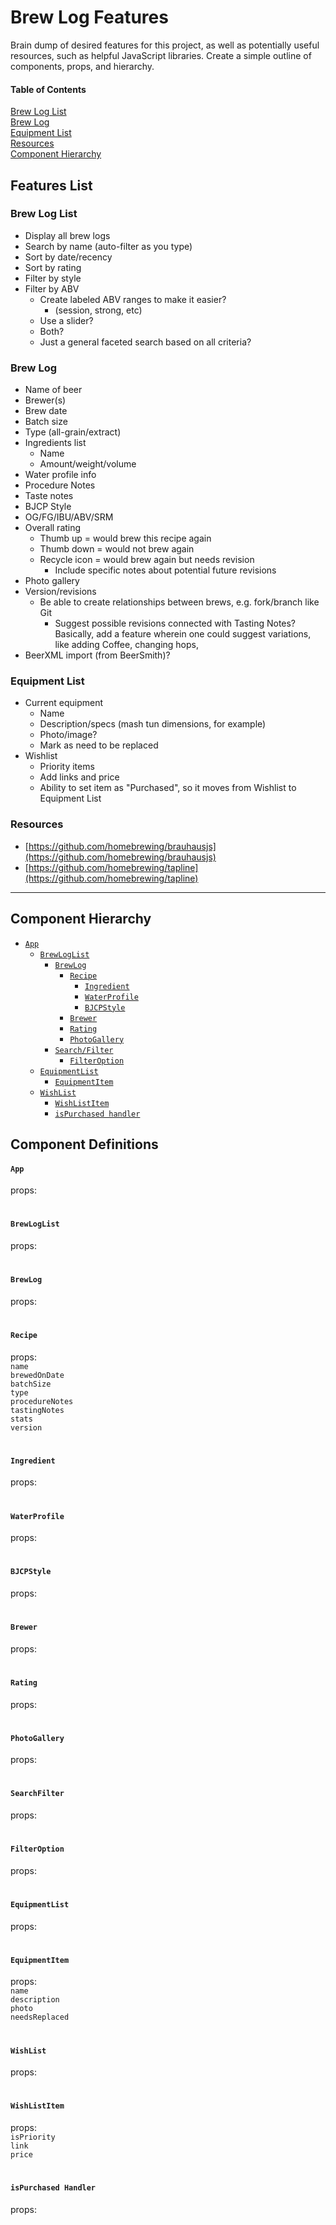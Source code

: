 # Brew Log Features
Brain dump of desired features for this project, as well as potentially useful resources, such as helpful JavaScript libraries. Create a simple outline of components, props, and hierarchy.

#### Table of Contents
[Brew Log List](#brew-log-list)<br>
[Brew Log](#brew-log)<br>
[Equipment List](#equipment-list)<br>
[Resources](#resources)<br>
[Component Hierarchy](#component-hierarchy)<br>

## Features List

### Brew Log List
* Display all brew logs
* Search by name (auto-filter as you type)
* Sort by date/recency
* Sort by rating
* Filter by style
* Filter by ABV
	* Create labeled ABV ranges to make it easier?
		* (session, strong, etc)
	* Use a slider?
	* Both?
	* Just a general faceted search based on all criteria?
  
### Brew Log
* Name of beer
* Brewer(s)
* Brew date
* Batch size
* Type (all-grain/extract)
* Ingredients list
	* Name
	* Amount/weight/volume
* Water profile info
* Procedure Notes
* Taste notes
* BJCP Style
* OG/FG/IBU/ABV/SRM
* Overall rating
	* Thumb up = would brew this recipe again
	* Thumb down = would not brew again
	* Recycle icon = would brew again but needs revision
		* Include specific notes about potential future revisions
* Photo gallery
* Version/revisions
	* Be able to create relationships between brews, e.g. fork/branch like Git
		* Suggest possible revisions connected with Tasting Notes? Basically, add a feature wherein one could suggest variations, like adding Coffee, changing hops,
* BeerXML import (from BeerSmith)?

### Equipment List
* Current equipment
	* Name
	* Description/specs (mash tun dimensions, for example)
	* Photo/image?
	* Mark as need to be replaced
* Wishlist
	* Priority items
	* Add links and price
	* Ability to set item as "Purchased", so it moves from Wishlist to Equipment List

### Resources
* [https://github.com/homebrewing/brauhausjs](https://github.com/homebrewing/brauhausjs)
* [https://github.com/homebrewing/tapline](https://github.com/homebrewing/tapline)

---

## Component Hierarchy
- [`App`](#app)
	- [`BrewLogList`](#brewloglist)
		- [`BrewLog`](#brewlog)
			- [`Recipe`](#recipe)
				- [`Ingredient`](#ingredient)
				- [`WaterProfile`](#waterprofile)
				- [`BJCPStyle`](#bjcpstyle)
			- [`Brewer`](#brewer)
			- [`Rating`](#rating)
			- [`PhotoGallery`](#photogallery)
		- [`Search/Filter`](#searchfilter)
			- [`FilterOption`](#filteroption)
	- [`EquipmentList`](#equipmentlist)
	    - [`EquipmentItem`](#equipmentitem)
	- [`WishList`](#wishlist)
	    - [`WishListItem`](#wishlistitem)
		- [`isPurchased handler`](#ispurchased-handler)
		
## Component Definitions

#### `App`
props:<br>

#

#### `BrewLogList`
props:<br>

#

#### `BrewLog`
props:<br>

#

#### `Recipe`
props:<br>
`name`<br>
`brewedOnDate`<br>
`batchSize`<br>
`type`<br>
`procedureNotes`<br>
`tastingNotes`<br>
`stats`<br>
`version`<br>

#

#### `Ingredient`
props:<br>

#

#### `WaterProfile`
props:<br>

#

#### `BJCPStyle`
props:<br>

#

#### `Brewer`
props:<br>

#

#### `Rating`
props:<br>

#

#### `PhotoGallery`
props:<br>

#

#### `SearchFilter`
props:<br>

#

#### `FilterOption`
props:<br>

#

#### `EquipmentList`
props:<br>

#

#### `EquipmentItem`
props:<br>
`name`<br>
`description`<br>
`photo`<br>
`needsReplaced`<br>

#

#### `WishList`
props:<br>

#

#### `WishListItem`
props:<br>
`isPriority`<br>
`link`<br>
`price`<br>

#

#### `isPurchased Handler`
props:<br>
